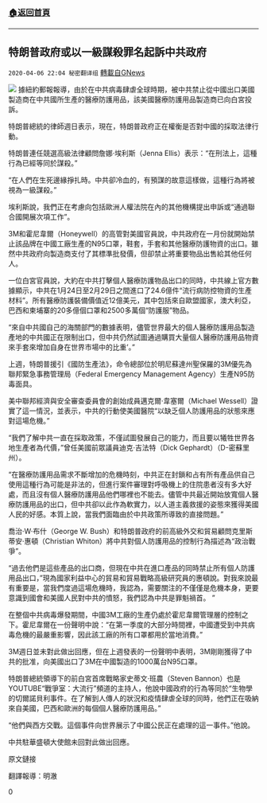 ###  [:house:返回首頁](https://github.com/ourhimalayas/txt)
---

## 特朗普政府或以一級謀殺罪名起訴中共政府
`2020-04-06 22:04 秘密翻译组` [轉載自GNews](https://gnews.org/zh-hant/164398/)

![](https://s3-ap-northeast-1.amazonaws.com/news.guo.offload.media/wp-content/uploads/2020/04/06220314/938690C8-F5AF-4C83-BA03-55687E7C0339.jpeg)
據紐約郵報報導，由於在中共病毒肆虐全球時期，被中共禁止從中國出口美國製造商在中共國所生產的醫療防護用品，該美國醫療防護用品製造商已向白宮投訴。

特朗普總統的律師週日表示，現在，特朗普政府正在權衡是否對中國的採取法律行動。

特朗普連任競選高級法律顧問詹娜·埃利斯（Jenna Ellis）表示：“在刑法上，這種行為已經等同於謀殺。”

“在人們在生死邊緣掙扎時。中共卻冷血的，有預謀的故意這樣做，這種行為將被視為一級謀殺。”

埃利斯說，我們正在考慮向包括歐洲人權法院在內的其他機構提出申訴或“通過聯合國開展次項工作”。

3M和霍尼韋爾（Honeywell）的高管對美國官員說，中共政府在一月份就開始禁止該品牌在中國工廠生產的N95口罩，鞋套，手套和其他醫療防護物資的出口。雖然中共政府向製造商支付了其標準批發價，但卻禁止將重要物品出售給其他任何人。

一位白宮官員說，大約在中共打擊個人醫療防護物品出口的同時，中共線上官方數據顯示，中共在1月24日至2月29日之間進口了24.6億件“流行病防控物資的生產材料”。所有醫療防護裝備價值近12億美元，其中包括來自歐盟國家，澳大利亞，巴西和柬埔寨的20多億個口罩和2500多萬個“防護服”物品。

“來自中共國自己的海關部門的數據表明，儘管世界最大的個人醫療防護用品製造產地的中共國正在限制出口，但中共仍然試圖通過購買大量個人醫療防護用品物資來手套來增加自身在世界市場中的比重’。”

上週，特朗普援引《國防生產法》，命令總部位於明尼蘇達州聖保羅的3M優先為聯邦緊急事務管理局（Federal Emergency Management Agency）生產N95防毒面具。

美中聯邦經濟與安全審查委員會的創始成員邁克爾·韋塞爾（Michael Wessell）證實了這一情況，並表示，中共的行動使美國醫院“以缺乏個人防護用品的狀態來應對這場危機。”

“我們了解中共一直在採取政策，不僅試圖發展自己的能力，而且要以犧牲世界各地生產者為代價，”曾任美國前眾議員迪克·吉法特（Dick Gephardt）（D-密蘇里州）。

“在醫療防護用品需求不斷增加的危機時刻，中共正在封鎖和占有所有產品供自己使用這種行為可能是非法的，但進行案件審理對呼吸機上的住院患者沒有多大好處，而且沒有個人醫療防護用品他們哪裡也不能去。儘管中共最近開始放寬個人醫療防護用品的出口，但中共卻以此作為軟實力，以人道主義救援的姿態來獲得美國人民的好感。本質上說，當我們面臨由於中共政策所導致的直接問題。”

喬治·W·布什（George W. Bush）和特朗普政府的前高級外交和貿易顧問克里斯蒂安·惠頓（Christian Whiton）將中共對個人防護用品的控制行為描述為“政治戰爭”。

“過去他們是這些產品的出口商，但現在中共在進口產品的同時禁止所有個人防護用品出口，”現為國家利益中心的貿易和貿易戰略高級研究員的惠頓說。對我來說最有重要是，當我們度過這場危機時，我認為，需要關注的不僅僅是危機本身，更要意識到國會和美國人民對中共的憤怒，我們認為中共是罪魁禍首。 ”

在整個中共病毒爆發期間，中國3M工廠的生產仍處於霍尼韋爾管理層的控制之下。霍尼韋爾在一份聲明中說：“在第一季度的大部分時間裡，中國遭受到中共病毒危機的最嚴重影響，因此該工廠的所有口罩都用於當地消費。”

3M週日並未對此做出回應，但在上週發表的一份聲明中表明，3M剛剛獲得了中共的批准，向美國出口了3M在中國製造的1000萬台N95口罩。

特朗普總統領導下的前白宮首席戰略家史蒂文·班農（Steven Bannon）也是YOUTUBE“戰爭室：大流行”頻道的主持人，他說中國政府的行為等同於“生物學的切爾諾貝利事件。在了解到人傳人的狀況和疫情肆虐全球的同時，他們正在吸納來自美國，巴西和歐洲的每個個人醫療防護用品。”

“他們與西方交戰。這個事件向世界展示了中國公民正在處理的這一事件。”他說。

中共駐華盛頓大使館未回對此做出回應。

原文鏈接

翻譯報導：明澈

0
